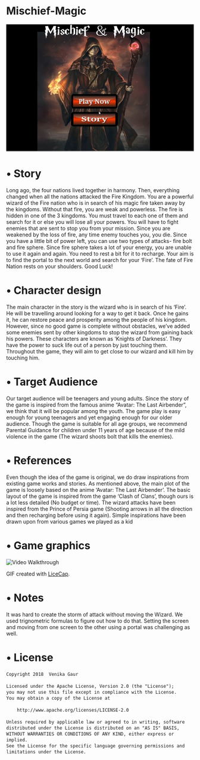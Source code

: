 # Mischief-Magic
<img src='Start.PNG' alt='Game Image' />

# •	Story
Long ago, the four nations lived together in harmony. Then, everything changed when all the nations attacked the Fire Kingdom. You are a powerful wizard of the Fire nation who is in search of his magic fire taken away by the kingdoms. Without that fire, you are weak and powerless. The fire is hidden in one of the 3 kingdoms. You must travel to each one of them and search for it or else you will lose all your powers. You will have to fight enemies that are sent to stop you from your mission. Since you are weakened by the loss of fire, any time enemy touches you, you die. Since you have a little bit of power left, you can use two types of attacks- fire bolt and fire sphere. Since fire sphere takes a lot of your energy, you are unable to use it again and again. You need to rest a bit for it to recharge. Your aim is to find the portal to the next world and search for your ‘Fire’. The fate of Fire Nation rests on your shoulders. Good Luck!

# •	Character design
The main character in the story is the wizard who is in search of his ‘Fire’. He will be travelling around looking for a way to get it back. Once he gains it, he can restore peace and prosperity among the people of his kingdom. However, since no good game is complete without obstacles, we’ve added some enemies sent by other kingdoms to stop the wizard from gaining back his powers. These characters are known as ‘Knights of Darkness’. They have the power to suck life out of a person by just touching them. Throughout the game, they will aim to get close to our wizard and kill him by touching him.

# •	Target Audience 
Our target audience will be teenagers and young adults. Since the story of the game is inspired from the famous anime “Avatar: The Last Airbender”, we think that it will be popular among the youth. The game play is easy enough for young teenagers and yet engaging enough for our older audience. Though the game is suitable for all age groups, we recommend Parental Guidance for children under 11 years of age because of the mild violence in the game (The wizard shoots bolt that kills the enemies).

# •	References
Even though the idea of the game is original, we do draw inspirations from existing game works and stories. As mentioned above, the main plot of the game is loosely based on the anime ‘Avatar: The Last Airbender’. The basic layout of the game is inspired from the game ‘Clash of Clans’, though ours is a lot less detailed (No budget or time). The wizard attacks have been inspired from the Prince of Persia game (Shooting arrows in all the direction and then recharging before using it again). Simple inspirations have been drawn upon from various games we played as a kid


# •	Game graphics
<img src='https://imgur.com/a/Z3o8896' title='Video Walkthrough' width='' alt='Video Walkthrough' />

GIF created with [LiceCap](http://www.cockos.com/licecap/).


# •	Notes
It was hard to create the storm of attack without moving the Wizard. We used trignometric formulas to figure out how to do that. 
Setting the screen and moving from one screen to the other using a portal was challenging as well.

# •	License

    Copyright 2018  Venika Gaur

    Licensed under the Apache License, Version 2.0 (the "License");
    you may not use this file except in compliance with the License.
    You may obtain a copy of the License at

        http://www.apache.org/licenses/LICENSE-2.0

    Unless required by applicable law or agreed to in writing, software
    distributed under the License is distributed on an "AS IS" BASIS,
    WITHOUT WARRANTIES OR CONDITIONS OF ANY KIND, either express or implied.
    See the License for the specific language governing permissions and
    limitations under the License.
